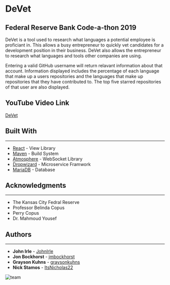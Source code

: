 # DeVet 
## Federal Reserve Bank Code-a-thon 2019

DeVet is a tool used to research what languages a potential employee is proficiant in. This allows a busy entrepreneur to quickly vet candidates for a development position in their business. DeVet also allows the entrepreneur to research what languages and tools other companies are using.

Entering a valid GitHub username will return relavant information about that account. Information displayed includes the percentage of each language that make up a users repositories and the languages that make up repositories that they have contributed to. The top five starred repositories of that user are also displayed.

## YouTube Video Link
[DeVet](https://www.youtube.com/watch?v=LJFhkapj0vA)

## Built With
---
* [React](https://github.com/facebook/react) - View Library
* [Maven](https://maven.apache.org/) - Build System
* [Atmosphere](https://github.com/Atmosphere/atmosphere) - WebSocket Library
* [Dropwizard](http://www.dropwizard.io/1.0.2/docs/) - Microservice Framwork
* [MariaDB](https://mariadb.com/) - Database

## Acknowledgments
---
* The Kansas City Fedral Reserve
* Professor Belinda Copus
* Perry Copus
* Dr. Mahmoud Yousef

## Authors
---
* **John Irle** - [JohnIrle](https://github.com/JohnIrle)
* **Jon Bockhorst** - [jmbockhorst](https://github.com/jmbockhorst)
* **Grayson Kuhns** - [graysonkuhns](https://github.com/graysonkuhns)
* **Nick Stamos** - [ItsNicholas22](https://github.com/ItsNicholas22)

![team](team.jpg)
